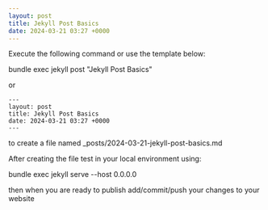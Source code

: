 ```yaml
---
layout: post
title: Jekyll Post Basics
date: 2024-03-21 03:27 +0000
---
```


Execute the following command or use the template below:

bundle exec jekyll post "Jekyll Post Basics"

or
```
---
layout: post
title: Jekyll Post Basics
date: 2024-03-21 03:27 +0000
---
```
to create a file named \_posts/2024-03-21-jekyll-post-basics.md

After creating the file test in your local environment using:

bundle exec jekyll serve --host 0.0.0.0

then when you are ready to publish add/commit/push your changes to your website
